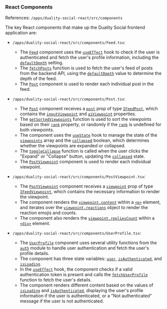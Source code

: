 ### React Components
References: `/apps/duality-social-react/src/components`

The key React components that make up the Duality Social frontend application are:

- `/apps/duality-social-react/src/components/Feed.tsx`:
  - The [`Feed`](/apps/duality-social-react/src/components/Feed.scss#L0) component uses the [`useEffect`](/apps/duality-social-react/src/app/app.tsx#L1) hook to check if the user is authenticated and fetch the user's profile information, including the [`defaultDepth`](/libs/duality-social-lib/src/lib/interfaces/profile.ts#L26) setting.
  - The [`fetchPosts`](/apps/duality-social-react/src/components/Feed.tsx#L28) function is used to fetch the user's feed of posts from the backend API, using the [`defaultDepth`](/libs/duality-social-lib/src/lib/interfaces/profile.ts#L26) value to determine the depth of the feed.
  - The [`Post`](/apps/duality-social-queue-worker/src/main.ts#L10) component is used to render each individual post in the feed.

- `/apps/duality-social-react/src/components/Post.tsx`:
  - The [`Post`](/apps/duality-social-queue-worker/src/main.ts#L10) component receives a [`post`](/apps/duality-social-node/src/services/feed.ts#L439) prop of type [`IFeedPost`](/libs/duality-social-lib/src/lib/interfaces/feedPost.ts#L3), which contains the [`inputViewpoint`](/apps/duality-social-node/src/services/feed.ts#L456) and [`aiViewpoint`](/apps/duality-social-node/src/services/openai.ts#L270) properties.
  - The [`getSortedViewpoints`](/apps/duality-social-react/src/components/Post.tsx#L12) function is used to sort the viewpoints based on their [`rank`](/libs/duality-social-lib/src/lib/interfaces/feedViewpoint.ts#L2) property, or randomly if the [`rank`](/libs/duality-social-lib/src/lib/interfaces/feedViewpoint.ts#L2) is undefined for both viewpoints.
  - The component uses the [`useState`](/apps/duality-social-react/src/app/app.tsx#L1) hook to manage the state of the [`viewpoints`](/libs/duality-social-lib/src/lib/interfaces/post.ts#L9) array and the [`collapsed`](/apps/duality-social-react/src/components/Post.tsx#L21) boolean, which determines whether the viewpoints are expanded or collapsed.
  - The [`toggleCollapse`](/apps/duality-social-react/src/components/Post.tsx#L23) function is called when the user clicks the "Expand" or "Collapse" button, updating the [`collapsed`](/apps/duality-social-react/src/components/Post.tsx#L21) state.
  - The [`PostViewpoint`](/libs/duality-social-lib/src/lib/enumerations/modelName.ts#L10) component is used to render each individual viewpoint.

- `/apps/duality-social-react/src/components/PostViewpoint.tsx`:
  - The [`PostViewpoint`](/libs/duality-social-lib/src/lib/enumerations/modelName.ts#L10) component receives a [`viewpoint`](/apps/duality-social-node/src/services/feed.ts#L560) prop of type [`IFeedViewpoint`](/libs/duality-social-lib/src/lib/interfaces/feedViewpoint.ts#L1), which contains the necessary information to render the viewpoint.
  - The component renders the [`viewpoint.content`](/apps/duality-social-react/src/components/PostViewpoint.tsx#L12) within a [`<p>`](/apps/duality-social-react/src/components/UserProfile.tsx#L42) element, and iterates over the [`viewpoint.reactions`](/apps/duality-social-react/src/components/PostViewpoint.tsx#L14) object to render the reaction emojis and counts.
  - The component also renders the [`viewpoint.repliesCount`](/apps/duality-social-react/src/components/PostViewpoint.tsx#L21) within a [`<div>`](/apps/duality-social-react/src/app/app.tsx#L20) element.

- `/apps/duality-social-react/src/components/UserProfile.tsx`:
  - The [`UserProfile`](/apps/duality-social-react/src/components/UserProfile.tsx#L4) component uses several utility functions from the [`auth`](/apps/duality-social-react/src/utils/auth.ts#L0) module to handle user authentication and fetch the user's profile details.
  - The component has three state variables: [`user`](/libs/duality-social-lib/src/lib/schemas/user.ts#L39), [`isAuthenticated`](/apps/duality-social-react/src/app/app.tsx#L10), and [`isLoading`](/apps/duality-social-react/src/components/UserProfile.tsx#L7).
  - In the [`useEffect`](/apps/duality-social-react/src/app/app.tsx#L1) hook, the component checks if a valid authentication token is present and calls the [`fetchUserProfile`](/apps/duality-social-react/src/components/Feed.tsx#L16) function to fetch the user's details.
  - The component renders different content based on the values of [`isLoading`](/apps/duality-social-react/src/components/UserProfile.tsx#L7) and [`isAuthenticated`](/apps/duality-social-react/src/app/app.tsx#L10), displaying the user's profile information if the user is authenticated, or a "Not authenticated" message if the user is not authenticated.